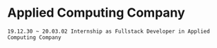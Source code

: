 # Applied Computing Company


```
19.12.30 ~ 20.03.02 Internship as Fullstack Developer in Applied Computing Company

```
